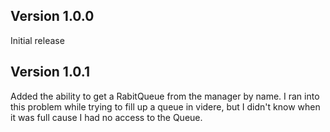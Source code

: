 
Version 1.0.0
-------------

Initial release

Version 1.0.1
-------------

Added the ability to get a RabitQueue from the manager by name. I ran into this problem while trying to fill up a queue in videre, but I didn't know when it was full cause I had no access to the Queue.